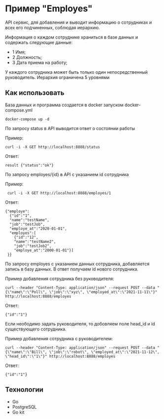 # Пример "Employes"

API сервис, для добавления и выводит информацию о сотрудниках и всех его подчиненных, соблюдая иерархию.

Информация о каждом сотруднике храниться в базе данных и содержать следующие данные:
 - 1 Имя;
 - 2 Должность;
 - 3 Дата приема на работу;

У каждого сотрудника может быть только один непосредственный руководитель. Иерархия ограничена 5 уровнями

## Как использовать

База данных и программа создается в docker запуском docker-compose.yml
```
docker-compose up -d
```

По запросу status в API выводится ответ о состоянии работы

Пример:

 ```
 curl -i -X GET http://localhost:8888/status
 ```

Ответ:

 ```
 result {"status":"ok"}
 ```

По запросу employes/{id} в API с указанием id сотрудника

Пример:

```
 curl -i -X GET http://localhost:8888/employes/1
```

Ответ:

```
{"employe":
  {"id":"1",
  "name":"testName",
  "job":"testJob",
  "employe_at":"2020-01-01",
  "employes":[
    {"id":"12",
    "name":"testName2",
    "job":"testJob2",
    "employe_at":"2000-01-01"}]
 }}
 ```

По запросу employes с указанием данных сотрудника, добавляется запись в базу данных. В ответ получаем id нового сотрудника.

Пример добавления сотрудника без руководителя:
```
curl --header "Content-Type: application/json" --request POST --data "{\"name\":\"Poll\", \"job\":\"xyz\", \"employed_at\":\"2021-11-11\"}" http://localhost:8888/employes
```
Ответ:
```
{"id":"1"}
```
Если неободимо задать руководителя, то добовляем поле head_id и id существующего сотрудника.

Пример добавления сотрудника с руководителем:

```
curl --header "Content-Type: application/json" --request POST --data "{\"name\":\"Bill\", \"job\":\"robot\", \"employed_at\":\"2021-11-12\", \"head_id\":\"1\"}" http://localhost:8888/employes
```

Ответ:
```
{"id":"1"}
```

## Технологии
* Go 
* PostgreSQL
* Go kit

